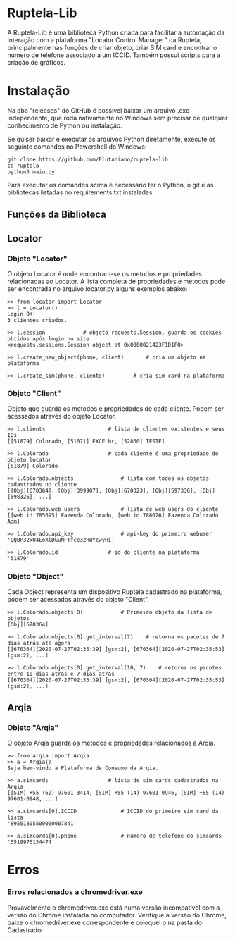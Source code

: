 # Ruptela-Lib

A Ruptela-Lib é uma biblioteca Python criada para facilitar a automação da interação com a plataforma "Locator Control Manager" da Ruptela, principalmente nas funções de criar objeto, criar SIM card e encontrar o número de telefone associado a um ICCID. Também possui scripts para a criação de gráficos.


# Instalação

Na aba "releases" do GitHub é possível baixar um arquivo .exe independente, que roda nativamente no Windows sem precisar de qualquer conhecimento de Python ou instalação.

Se quiser baixar e executar os arquivos Python diretamente, execute os seguinte comandos no Powershell do Windows:
```
git clone https://github.com/Plutaniano/ruptela-lib
cd ruptela
python3 main.py
```
Para executar os comandos acima é necessário ter o Python, o git e as bibliotecas listadas no requirements.txt instaladas.


## Funções da Biblioteca

## Locator

### Objeto "Locator"
O objeto Locator é onde encontram-se os metodos e propriedades relacionadas ao Locator. A lista completa de propriedades e metodos pode ser encontrada no arquivo locator.py alguns exemplos abaixo:

```
>> from locator import Locator
>> l = Locator()
Login OK!
3 clientes criados.

>> l.session			# objeto requests.Session, guarda os cookies obtidos após login no site
<requests.sessions.Session object at 0x0000021423F1D1F0>

>> l.create_new_object(phone, client)		# cria um objeto na plataforma

>> l.create_sim(phone, cliente)			# cria sim card na plataforma
```

### Objeto "Client"
Objeto que guarda os metodos e propriedades de cada cliente. Podem ser acessados através do objeto Locator.
```
>> l.clients 					# lista de clientes existentes e seus IDs
[[51879] Colorado, [51071] EXCELbr, [52860] TESTE]

>> l.Colorado					# cada cliente é uma propriedade do objeto locator
[51879] Colorado

>> l.Colorado.objects				# lista com todos os objetos cadastrados no cliente
[[Obj][670364], [Obj][399907], [Obj][670323], [Obj][597336], [Obj][598326], ...]

>> l.Colorado.web_users 			# lista de web users do cliente
[[web id:785695] Fazenda Colorado, [web id:786026] Fazenda Colorado Adm]

>> l.Colorado.api_key				# api-key do primeiro webuser
'QQBP32xU4EoXlDGuNFTfce32HWYcwyHi'

>> l.Colorado.id				# id do cliente na plataforma
'51879'
```
### Objeto "Object"
Cada Object representa um dispositivo Ruptela cadastrado na plataforma, podem ser acessados através do objeto "Client".
```
>> l.Colorado.objects[0]			# Primeiro objeto da lista de objetos
[Obj][670364]

>> l.Colorado.objects[0].get_interval(7)	# retorna os pacotes de 7 dias atrás até agora
[[670364][2020-07-27T02:35:39] [gsm:2], [670364][2020-07-27T02:35:53] [gsm:2], ...]

>> l.Colorado.objects[0].get_interval(10, 7)	# retorna os pacotes entre 10 dias atrás e 7 dias atrás
[[670364][2020-07-27T02:35:39] [gsm:2], [670364][2020-07-27T02:35:53] [gsm:2], ...]
```

## Arqia

### Objeto "Arqia"
O objeto Arqia guarda os métodos e propriedades relacionados à Arqia.
```
>> from arqia import Arqia
>> a = Arqia()
Seja bem-vindo à Plataforma de Consumo da Arqia.

>> a.simcards					# lista de sim cards cadastrados na Arqia
[[SIM] +55 (62) 97601-3414, [SIM] +55 (14) 97601-0946, [SIM] +55 (14) 97601-0948, ...]

>> a.simcards[0].ICCID				# ICCID do primeiro sim card da lista  
'89551805500000007841'

>> a.simcards[0].phone				# número de telefone do simcards
'5519976134474'
```


# Erros
### Erros relacionados a chromedriver.exe

Provavelmente o chromedriver.exe está numa versão incompatível com a versão do Chrome instalada no computador. Verifique a versão do Chrome, baixe o chromedriver.exe correspondente e coloquei o na pasta do Cadastrador.


